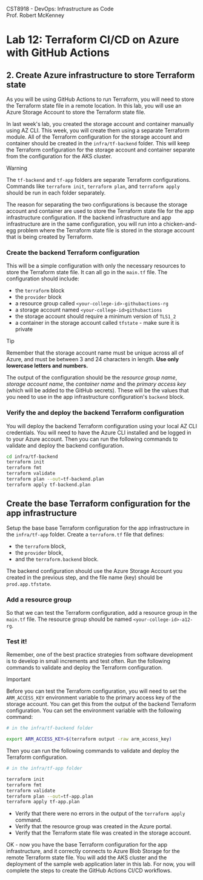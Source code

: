 CST8918 - DevOps: Infrastructure as Code  
Prof. Robert McKenney

# Lab 12: Terraform CI/CD on Azure with GitHub Actions

## 2. Create Azure infrastructure to store Terraform state

As you will be using GitHub Actions to run Terraform, you will need to store the Terraform state file in a remote location. In this lab, you will use an Azure Storage Account to store the Terraform state file.

In last week's lab, you created the storage account and container manually using AZ CLI. This week, you will create them using a separate Terraform module. All of the Terraform configuration for the storage account and container should be created in the `infra/tf-backend` folder. This will keep the Terraform configuration for the storage account and container separate from the configuration for the AKS cluster.

> [!WARNING]
> The `tf-backend` and `tf-app` folders are separate Terraform configurations. Commands like `terraform init`, `terraform plan`, and `terraform apply` should be run in each folder separately.

The reason for separating the two configurations is because the storage account and container are used to store the Terraform state file for the app infrastructure configuration. If the backend infrastructure and app infrastructure are in the same configuration, you will run into a chicken-and-egg problem where the Terraform state file is stored in the storage account that is being created by Terraform.

### Create the backend Terraform configuration

This will be a simple configuration with only the necessary resources to store the Terraform state file. It can all go in the `main.tf` file. The configuration should include:

- the `terraform` block
- the `provider` block
- a resource group called `<your-college-id>-githubactions-rg`
- a storage account named `<your-college-id>githubactions`
- the storage account should require a minimum version of `TLS1_2`
- a container in the storage account called `tfstate` - make sure it is private

> [!TIP]
> Remember that the storage account name must be unique across all of Azure, and must be between 3 and 24 characters in length. **Use only lowercase letters and numbers.**

The output of the configuration should be the _resource group name_, _storage account name_, the _container name_ and the _primary access key_ (which will be added to the GitHub secrets). These will be the values that you need to use in the app infrastructure configuration's `backend` block.

### Verify the and deploy the backend Terraform configuration

You will deploy the backend Terraform configuration using your local AZ CLI credentials. You will need to have the Azure CLI installed and be logged in to your Azure account. Then you can run the following commands to validate and deploy the backend configuration.

```bash
cd infra/tf-backend
terraform init
terraform fmt
terraform validate
terraform plan --out=tf-backend.plan
terraform apply tf-backend.plan
```

## Create the base Terraform configuration for the app infrastructure

Setup the base base Terraform configuration for the app infrastructure in the `infra/tf-app` folder. Create a `terraform.tf` file that defines:

- the `terraform` block,
- the `provider` block,
- and the `terraform.backend` block.

The backend configuration should use the Azure Storage Account you created in the previous step, and the file name (key) should be `prod.app.tfstate`.

### Add a resource group

So that we can test the Terraform configuration, add a resource group in the `main.tf` file. The resource group should be named `<your-college-id>-a12-rg`.

### Test it!

Remember, one of the best practice strategies from software development is to develop in small increments and test often. Run the following commands to validate and deploy the Terraform configuration.

> [!IMPORTANT]
> Before you can test the Terraform configuration, you will need to set the `ARM_ACCESS_KEY` environment variable to the primary access key of the storage account. You can get this from the output of the backend Terraform configuration. You can set the environment variable with the following command:

```bash
# in the infra/tf-backend folder

export ARM_ACCESS_KEY=$(terraform output -raw arm_access_key)
```

Then you can run the following commands to validate and deploy the Terraform configuration.

```bash
# in the infra/tf-app folder

terraform init
terraform fmt
terraform validate
terraform plan --out=tf-app.plan
terraform apply tf-app.plan
```

- Verify that there were no errors in the output of the `terraform apply` command.
- Verify that the resource group was created in the Azure portal.
- Verify that the Terraform state file was created in the storage account.

OK - now you have the base Terraform configuration for the app infrastructure, and it correctly connects to Azure Blob Storage for the remote Terraform state file. You will add the AKS cluster and the deployment of the sample web application later in this lab. For now, you will complete the steps to create the GitHub Actions CI/CD workflows.
